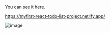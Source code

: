 You can see it here.

https://myfirst-react-todo-list-project.netlify.app/





![image](https://user-images.githubusercontent.com/75462686/126733104-f32e479e-2f02-445e-b0c7-a254d8c19915.png)

